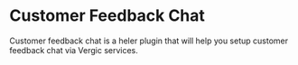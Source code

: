 # Customer Feedback Chat

Customer feedback chat is a heler plugin that will help you setup customer feedback chat via Vergic services.
